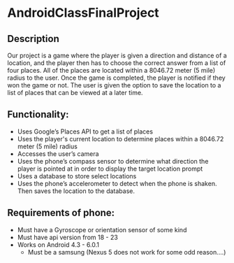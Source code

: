 # AndroidClassFinalProject
## Description 
Our project is a game where the player is given a direction and distance of a location, and the player then has to choose the correct answer from a list of four places. All of the places are located within a 8046.72 meter (5 mile) radius to the user. Once the game is completed, the player is notified if they won the game or not. The user is given the option to save the location to a list of places that can be viewed at a later time.
## Functionality:
* Uses Google’s Places API to get a list of places
* Uses the player's current location to determine places within a 8046.72 meter (5 mile) radius
* Accesses the user’s camera 
* Uses the phone’s compass sensor to determine what direction the player is pointed at in order to display the target location prompt
* Uses a database to store select locations
* Uses the phone’s accelerometer to detect when the phone is shaken. Then saves the location to the database.
## Requirements of phone: 
* Must have a Gyroscope or orientation sensor of some kind 
* Must have api version  from 18 - 23
* Works on Android 4.3 - 6.0.1
  * Must be a samsung (Nexus 5 does not work for some odd reason….)
